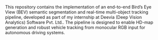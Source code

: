 This repository contains the implementation of an end-to-end Bird’s Eye View (BEV) semantic segmentation and real-time multi-object tracking pipeline, developed as part of my internship at Deevia (Deep Vision Analytics) Software Pvt. Ltd.. The pipeline is designed to enable HD-map generation and robust vehicle tracking from monocular RGB input for autonomous driving systems.

